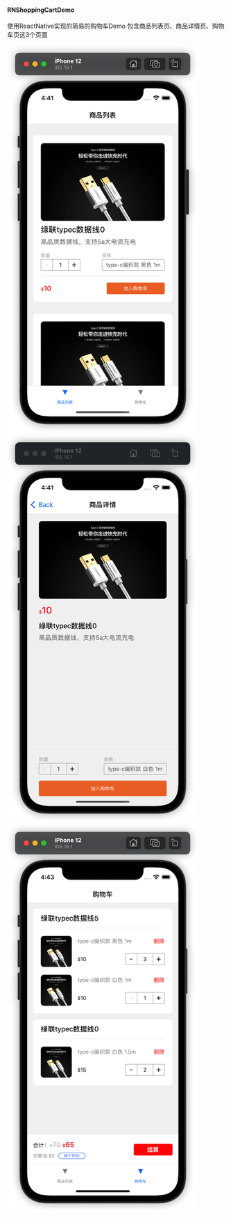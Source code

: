 #### RNShoppingCartDemo
使用ReactNative实现的简易的购物车Demo
包含商品列表页、商品详情页、购物车页这3个页面

  ![商品列表](/screenshot/goodsList.png?raw=true)
  ![商品详情](/screenshot/goodsDetail.png?raw=true)
  ![购物车](/screenshot/shoppingCart.png?raw=true)
